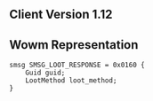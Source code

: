 ## Client Version 1.12

## Wowm Representation
```rust,ignore
smsg SMSG_LOOT_RESPONSE = 0x0160 {
    Guid guid;    
    LootMethod loot_method;    
}

```
